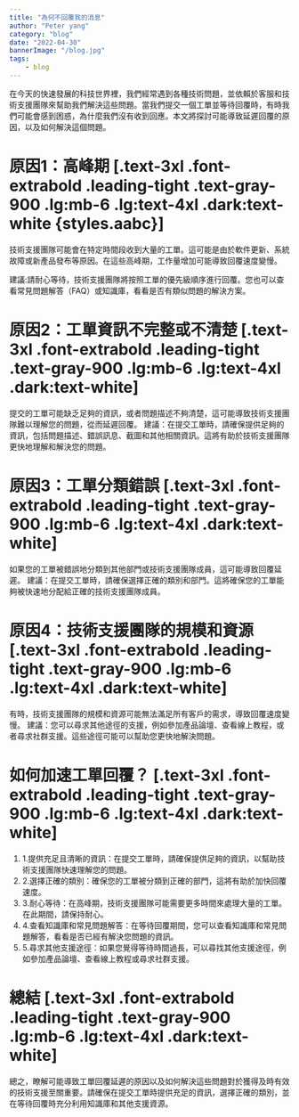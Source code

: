 ```yaml
---
title: "為何不回覆我的消息"
author: "Peter yang"
category: "blog"
date: "2022-04-30"
bannerImage: "/blog.jpg"
tags:
    - blog
---
```

在今天的快速發展的科技世界裡，我們經常遇到各種技術問題，並依賴於客服和技術支援團隊來幫助我們解決這些問題。當我們提交一個工單並等待回覆時，有時我們可能會感到困惑，為什麼我們沒有收到回應。本文將探討可能導致延遲回覆的原因，以及如何解決這個問題。
# 原因1：高峰期 [.text-3xl .font-extrabold .leading-tight .text-gray-900 .lg:mb-6 .lg:text-4xl .dark:text-white {styles.aabc}]
技術支援團隊可能會在特定時間段收到大量的工單。這可能是由於軟件更新、系統故障或新產品發布等原因。在這些高峰期，工作量增加可能導致回覆速度變慢。

建議:請耐心等待，技術支援團隊將按照工單的優先級順序進行回覆。您也可以查看常見問題解答（FAQ）或知識庫，看看是否有類似問題的解決方案。

# 原因2：工單資訊不完整或不清楚 [.text-3xl .font-extrabold .leading-tight .text-gray-900 .lg:mb-6 .lg:text-4xl .dark:text-white]
提交的工單可能缺乏足夠的資訊，或者問題描述不夠清楚，這可能導致技術支援團隊難以理解您的問題，從而延遲回覆。
建議：在提交工單時，請確保提供足夠的資訊，包括問題描述、錯誤訊息、截圖和其他相關資訊。這將有助於技術支援團隊更快地理解和解決您的問題。

# 原因3：工單分類錯誤 [.text-3xl .font-extrabold .leading-tight .text-gray-900 .lg:mb-6 .lg:text-4xl .dark:text-white]
如果您的工單被錯誤地分類到其他部門或技術支援團隊成員，這可能導致回覆延遲。
建議：在提交工單時，請確保選擇正確的類別和部門。這將確保您的工單能夠被快速地分配給正確的技術支援團隊成員。

# 原因4：技術支援團隊的規模和資源 [.text-3xl .font-extrabold .leading-tight .text-gray-900 .lg:mb-6 .lg:text-4xl .dark:text-white]
有時，技術支援團隊的規模和資源可能無法滿足所有客戶的需求，導致回覆速度變慢。
建議：您可以尋求其他途徑的支援，例如參加產品論壇、查看線上教程，或者尋求社群支援。這些途徑可能可以幫助您更快地解決問題。
# 如何加速工單回覆？ [.text-3xl .font-extrabold .leading-tight .text-gray-900 .lg:mb-6 .lg:text-4xl .dark:text-white]
1. 1.提供充足且清晰的資訊：在提交工單時，請確保提供足夠的資訊，以幫助技術支援團隊快速理解您的問題。
2. 2.選擇正確的類別：確保您的工單被分類到正確的部門，這將有助於加快回覆速度。
3. 3.耐心等待：在高峰期，技術支援團隊可能需要更多時間來處理大量的工單。在此期間，請保持耐心。
4. 4.查看知識庫和常見問題解答：在等待回覆期間，您可以查看知識庫和常見問題解答，看看是否已經有解決您問題的資訊。
5. 5.尋求其他支援途徑：如果您覺得等待時間過長，可以尋找其他支援途徑，例如參加產品論壇、查看線上教程或尋求社群支援。
# 總結 [.text-3xl .font-extrabold .leading-tight .text-gray-900 .lg:mb-6 .lg:text-4xl .dark:text-white]
總之，瞭解可能導致工單回覆延遲的原因以及如何解決這些問題對於獲得及時有效的技術支援至關重要。請確保在提交工單時提供充足的資訊，選擇正確的類別，並在等待回覆時充分利用知識庫和其他支援資源。
